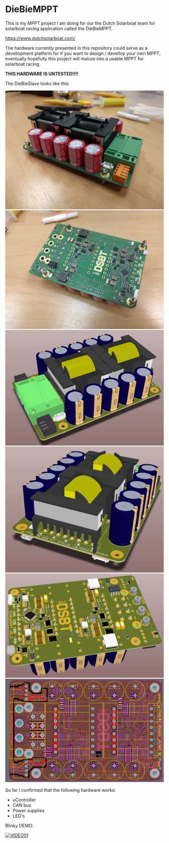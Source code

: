 # DieBieMPPT
This is my MPPT project I am doing for our the Dutch Solarboat team for solarboat racing application called the DieBieMPPT. 

https://www.dutchsolarboat.com/

The hardware currently presented in this repository could serve as a devellopment platform for if you want to design / devellop your own MPPT, eventually hopefully this project will mature into a usable MPPT for solarboat racing.

<b>THIS HARDWARE IS UNTESTED!!!!</b>

The DieBieSlave looks like this:

![alt text](Binaries/Images/PCB_Picture02.jpg "DieBieMPPT V0.3 TopView")
![alt text](Binaries/Images/PCB_Picture01.jpg "DieBieMPPT V0.3 BottomView")
![alt text](Binaries/Images/PCB_Render01.png "DieBieMPPT V0.3 TopView render")
![alt text](Binaries/Images/PCB_Render02.png "DieBieMPPT V0.3 TopView render")
![alt text](Binaries/Images/PCB_Render03.png "DieBieMPPT V0.3 BottomView render")
![alt text](Binaries/Images/PCB_Layers01.png "DieBieMPPT V0.3 PCB Layers")

So far I confirmed that the following hardware works:
* uController
* CAN bus
* Power supplies
* LED's

Blinky DEMO:

[![VIDEO01](http://img.youtube.com/vi/pWleKgEXGrc/0.jpg)](http://www.youtube.com/watch?v=pWleKgEXGrc)

